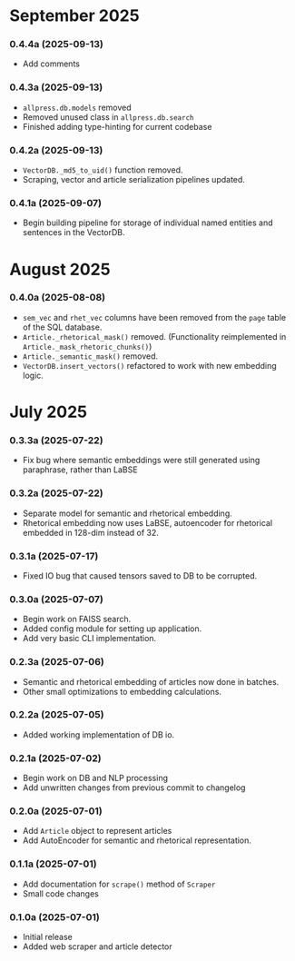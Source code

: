 # September 2025

### 0.4.4a (2025-09-13)

- Add comments

### 0.4.3a (2025-09-13)

- `allpress.db.models` removed
- Removed unused class in `allpress.db.search`
- Finished adding type-hinting for current codebase

### 0.4.2a (2025-09-13)

- `VectorDB._md5_to_uid()` function removed.
- Scraping, vector and article serialization pipelines updated.

### 0.4.1a (2025-09-07)

- Begin building pipeline for storage of individual named entities and sentences in the VectorDB.


# August 2025

### 0.4.0a (2025-08-08)

- `sem_vec` and `rhet_vec` columns have been removed from the `page` table
of the SQL database.
- `Article._rhetorical_mask()` removed. (Functionality reimplemented in
`Article._mask_rhetoric_chunks()`)
- `Article._semantic_mask()` removed.
- `VectorDB.insert_vectors()` refactored to work with new embedding logic.

# July 2025

### 0.3.3a (2025-07-22)

- Fix bug where semantic embeddings were still generated using paraphrase, rather than LaBSE

### 0.3.2a (2025-07-22)

- Separate model for semantic and rhetorical embedding.
- Rhetorical embedding now uses LaBSE, autoencoder for rhetorical embedded in 128-dim instead of 32.

### 0.3.1a (2025-07-17)

- Fixed IO bug that caused tensors saved to DB to be corrupted.

### 0.3.0a (2025-07-07)

- Begin work on FAISS search.
- Added config module for setting up application.
- Add very basic CLI implementation.

### 0.2.3a (2025-07-06)

- Semantic and rhetorical embedding of articles now done in batches.
- Other small optimizations to embedding calculations.

### 0.2.2a (2025-07-05)

- Added working implementation of DB io.

### 0.2.1a (2025-07-02)

- Begin work on DB and NLP processing
- Add unwritten changes from previous commit to changelog

### 0.2.0a (2025-07-01)

- Add `Article` object to represent articles
- Add AutoEncoder for semantic and rhetorical representation.

### 0.1.1a (2025-07-01)

- Add documentation for `scrape()` method of `Scraper`
- Small code changes

### 0.1.0a (2025-07-01)

- Initial release
- Added web scraper and article detector
